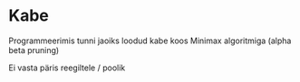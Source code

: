 # Kabe
 Programmeerimis tunni jaoiks loodud kabe koos Minimax algoritmiga (alpha beta pruning)

 Ei vasta päris reegiltele / poolik

